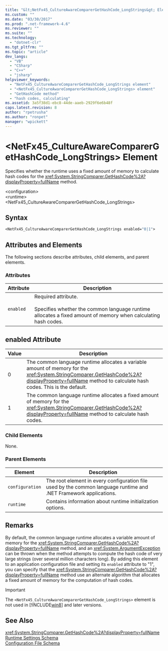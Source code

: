 ```yaml
---
title: "&lt;NetFx45_CultureAwareComparerGetHashCode_LongStrings&gt; Element | Microsoft Docs"
ms.custom: ""
ms.date: "03/30/2017"
ms.prod: ".net-framework-4.6"
ms.reviewer: ""
ms.suite: ""
ms.technology: 
  - "dotnet-clr"
ms.tgt_pltfrm: ""
ms.topic: "article"
dev_langs: 
  - "VB"
  - "CSharp"
  - "C++"
  - "jsharp"
helpviewer_keywords: 
  - "NetFx45_CultureAwareComparerGetHashCode_LongStrings element"
  - "<NetFx45_CultureAwareComparerGetHashCode_LongStrings> element"
  - "GetHashCode method"
  - "hash codes, calculating"
ms.assetid: 3a5f38d1-ebc8-44de-aaeb-2929f6e6b48f
caps.latest.revision: 8
author: "rpetrusha"
ms.author: "ronpet"
manager: "wpickett"
---
```

# &lt;NetFx45_CultureAwareComparerGetHashCode_LongStrings&gt; Element
Specifies whether the runtime uses a fixed amount of memory to calculate hash codes for the <xref:System.StringComparer.GetHashCode%2A?displayProperty=fullName> method.  
  
 \<configuration>  
\<runtime>  
<NetFx45_CultureAwareComparerGetHashCode_LongStrings>  
  
## Syntax  
  
```vb  
<NetFx45_CultureAwareComparerGetHashCode_LongStrings enabled="0|1">  
```  
  
## Attributes and Elements  
 The following sections describe attributes, child elements, and parent elements.  
  
### Attributes  
  
|Attribute|Description|  
|---------------|-----------------|  
|`enabled`|Required attribute.<br /><br /> Specifies whether the common language runtime allocates a fixed amount of memory when calculating hash codes.|  
  
## enabled Attribute  
  
|Value|Description|  
|-----------|-----------------|  
|0|The common language runtime allocates a variable amount of memory for the <xref:System.StringComparer.GetHashCode%2A?displayProperty=fullName> method to calculate hash codes. This is the default.|  
|1|The common language runtime allocates a fixed amount of memory for the <xref:System.StringComparer.GetHashCode%2A?displayProperty=fullName> method to calculate hash codes.|  
  
### Child Elements  
 None.  
  
### Parent Elements  
  
|Element|Description|  
|-------------|-----------------|  
|`configuration`|The root element in every configuration file used by the common language runtime and .NET Framework applications.|  
|`runtime`|Contains information about runtime initialization options.|  
  
## Remarks  
 By default, the common language runtime allocates a variable amount of memory for the <xref:System.StringComparer.GetHashCode%2A?displayProperty=fullName> method, and an <xref:System.ArgumentException> can be thrown when the method attempts to compute the hash code of very large strings (over several million characters long). By adding this element to an application configuration file and setting its `enabled` attribute to "1", you can specify that the <xref:System.StringComparer.GetHashCode%2A?displayProperty=fullName> method use an alternate algorithm that allocates a fixed amount of memory for the computation of hash codes.  
  
> [!IMPORTANT]
>  The `<NetFx45_CultureAwareComparerGetHashCode_LongStrings>` element is not used in [!INCLUDE[win8](../../../../../includes/win8-md.md)] and later versions.  
  
## See Also  
 <xref:System.StringComparer.GetHashCode%2A?displayProperty=fullName>   
 [Runtime Settings Schema](../../../../../docs/framework/configuring-apps/file-schema/runtime/runtime-settings-schema.md)   
 [Configuration File Schema](../../../../../docs/framework/configuring-apps/file-schema/configuration-file-schema.md)